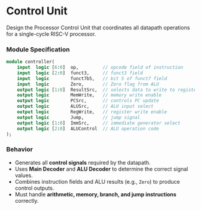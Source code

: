 # Control Unit

Design the Processor Control Unit that coordinates all datapath operations for a single-cycle RISC-V processor.

### Module Specification

```SystemVerilog
module controller(
    input  logic [6:0]  op,         // opcode field of instruction
    input  logic [2:0]  funct3,     // funct3 field
    input  logic        funct7b5,   // bit 5 of funct7 field
    input  logic        Zero,       // Zero flag from ALU
    output logic [1:0]  ResultSrc,  // selects data to write to register
    output logic        MemWrite,   // memory write enable
    output logic        PCSrc,      // controls PC update
    output logic        ALUSrc,     // ALU input select
    output logic        RegWrite,   // register write enable
    output logic        Jump,       // jump signal
    output logic [1:0]  ImmSrc,     // immediate generator select
    output logic [2:0]  ALUControl  // ALU operation code
);
```

### Behavior

- Generates all **control signals** required by the datapath.
- Uses **Main Decoder** and **ALU Decoder** to determine the correct signal values.    
- Combines instruction fields and ALU results (e.g., `Zero`) to produce control outputs.
- Must handle **arithmetic, memory, branch, and jump instructions** correctly.